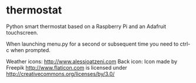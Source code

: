 # thermostat
Python smart thermostat based on a Raspberry Pi and an Adafruit touchscreen.

When launching menu.py for a second or subsequent time you need to ctrl-c when prompted.

Weather icons: http://www.alessioatzeni.com
Back icon: Icon made by Freepik http://www.flaticon.com is licensed under http://creativecommons.org/licenses/by/3.0/

